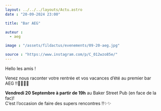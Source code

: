 ```yaml
---
layout: ../../../layouts/Actu.astro
date : "20-09-2024 23:00"

title: "Bar AEG"

auteur :
  - aeg

image : "/assets/fildactus/evenements/09-20-aeg.jpg"

source : "https://www.instagram.com/p/C_012wzo85e/"
---
```


Hello les amis !

Venez nous raconter votre rentrée et vos vacances d’été au premier bar AEG !!🕺🏽🕺🏽

__Vendredi 20 Septembre à partir de 19h__ au Baker Street Pub (en face de la fac)!  
C’est l’occasion de faire des supers rencontres !!✨✨
